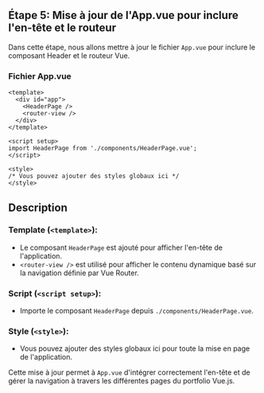 ## Étape 5: Mise à jour de l'App.vue pour inclure l'en-tête et le routeur

Dans cette étape, nous allons mettre à jour le fichier `App.vue` pour inclure le composant Header et le routeur Vue.

### Fichier App.vue

```vue
<template>
  <div id="app">
    <HeaderPage />
    <router-view />
  </div>
</template>

<script setup>
import HeaderPage from './components/HeaderPage.vue';
</script>

<style>
/* Vous pouvez ajouter des styles globaux ici */
</style>
```

## Description

### Template (`<template>`):

- Le composant `HeaderPage` est ajouté pour afficher l'en-tête de l'application.
- `<router-view />` est utilisé pour afficher le contenu dynamique basé sur la navigation définie par Vue Router.

### Script (`<script setup>`):

- Importe le composant `HeaderPage` depuis `./components/HeaderPage.vue`.

### Style (`<style>`):

- Vous pouvez ajouter des styles globaux ici pour toute la mise en page de l'application.

Cette mise à jour permet à `App.vue` d'intégrer correctement l'en-tête et de gérer la navigation à travers les différentes pages du portfolio Vue.js.